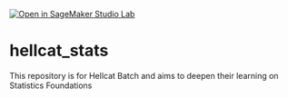 [![Open in SageMaker Studio Lab](https://studiolab.sagemaker.aws/studiolab.svg)](https://xrybpolalgpkyed.studio.us-east-2.sagemaker.aws/studiolab/default/jupyter/lab/tree/hellcat_stats/gaussian_disb.ipynb)

# hellcat_stats
This repository is for Hellcat Batch and aims to deepen their learning on Statistics Foundations
